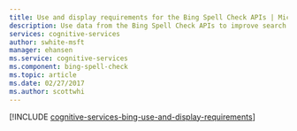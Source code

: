 ```yaml
---
title: Use and display requirements for the Bing Spell Check APIs | Microsoft Docs
description: Use data from the Bing Spell Check APIs to improve search results from automated processes, such as machine learning.
services: cognitive-services
author: swhite-msft
manager: ehansen
ms.service: cognitive-services
ms.component: bing-spell-check
ms.topic: article
ms.date: 02/27/2017
ms.author: scottwhi
---
```


[!INCLUDE [cognitive-services-bing-use-and-display-requirements](../../../includes/cognitive-services-bing-use-and-display-requirements.md)]